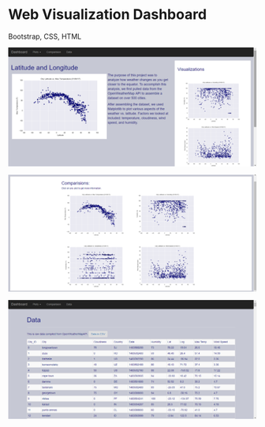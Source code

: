 # Web Visualization Dashboard
Bootstrap, CSS, HTML

![alt text](https://github.com/adrianakopf/WebVisualizationDashboard/blob/master/Images/image1.png)

![alt text](https://github.com/adrianakopf/WebVisualizationDashboard/blob/master/Images/image2.png)

![alt text](https://github.com/adrianakopf/WebVisualizationDashboard/blob/master/Images/image3.png)


